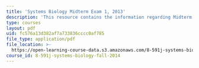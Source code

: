 ```yaml
---
title: 'Systems Biology Midterm Exam 1, 2013'
description: 'This resource contains the information regarding Midterm Exam 1, 2013.'
type: courses
layout: pdf
uid: fc576a13d382af7a733836cccc0af785
file_type: application/pdf
file_location: >-
  https://open-learning-course-data.s3.amazonaws.com/8-591j-systems-biology-fall-2014/fc576a13d382af7a733836cccc0af785_MIT8_591JF14_Exam1_2013.pdf
course_id: 8-591j-systems-biology-fall-2014
---
```

